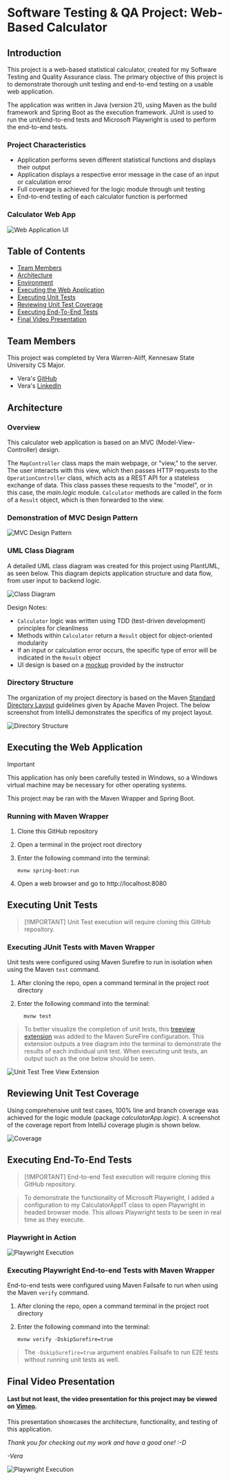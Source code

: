 # Software Testing & QA Project: Web-Based Calculator

## Introduction

This project is a web-based statistical calculator, created for my Software Testing and Quality Assurance class.
The primary objective of this project is to demonstrate thorough unit testing and end-to-end testing on a usable web application.

The application was written in Java (version 21), using Maven as the build framework and Spring Boot as the execution framework.
JUnit is used to run the unit/end-to-end tests and Microsoft Playwright is used to perform the end-to-end tests.


### Project Characteristics
- Application performs seven different statistical functions and displays their output
- Application displays a respective error message in the case of an input or calculation error
- Full coverage is achieved for the logic module through unit testing
- End-to-end testing of each calculator function is performed

### Calculator Web App
![Web Application UI](assets/WebAppUI.png)

## Table of Contents

- [Team Members](#team-members)
- [Architecture](#architecture)
- [Environment](#environment)
- [Executing the Web Application](#executing-the-web-application)
- [Executing Unit Tests](#executing-unit-tests)
- [Reviewing Unit Test Coverage](#reviewing-unit-test-coverage)
- [Executing End-To-End Tests](#executing-end-to-end-tests)
- [Final Video Presentation](#final-video-presentation)


## Team Members

This project was completed by Vera Warren-Aliff, Kennesaw State University CS Major.
- Vera's [GitHub](https://github.com/wvwa25)
- Vera's [LinkedIn](https://www.linkedin.com/in/william-warren-aliff-10712b150/)


## Architecture

### Overview

This calculator web application is based on an MVC (Model-View-Controller) design.

The `MapController` class maps the main webpage, or "view," to the server.
The user interacts with this view, which then passes HTTP requests to the `OperationController` class, which acts as a REST API for a stateless exchange of data.
This class passes these requests to the "model", or in this case, the *main.logic* module.
`Calculator` methods are called in the form of a `Result` object, which is then forwarded to the view.

### Demonstration of MVC Design Pattern

![MVC Design Pattern](assets/MVCDesign.png)

### UML Class Diagram

A detailed UML class diagram was created for this project using PlantUML, as seen below.
This diagram depicts application structure and data flow, from user input to backend logic.

![Class Diagram](assets/ClassDiagram.png)

Design Notes:
- `Calculator` logic was written using TDD (test-driven development) principles for cleanliness
- Methods within `Calculator` return a `Result` object for object-oriented modularity
- If an input or calculation error occurs, the specific type of error will be indicated in the `Result` object
- UI design is based on a [mockup](https://app.moqups.com/MvLts3wDDVQ8TNQBIdQN5nOCilbNhjYo/view/page/ac244bb80) provided by the instructor

### Directory Structure

The organization of my project directory is based on the Maven [Standard Directory Layout]((https://maven.apache.org/guides/introduction/introduction-to-the-standard-directory-layout.html)) guidelines given by Apache Maven Project.
The below screenshot from IntelliJ demonstrates the specifics of my project layout.

![Directory Structure](assets/Directory.png)


## Executing the Web Application

> [!IMPORTANT]
> This application has only been carefully tested in Windows, so a Windows virtual machine may be necessary for other operating systems.

This project may be ran with the Maven Wrapper and Spring Boot.

### Running with Maven Wrapper
1. Clone this GitHub repository
2. Open a terminal in the project root directory
3. Enter the following command into the terminal:
   
       mvnw spring-boot:run
5. Open a web browser and go to http://localhost:8080


## Executing Unit Tests

>  [!IMPORTANT]
> Unit Test execution will require cloning this GitHub repository.

### Executing JUnit Tests with Maven Wrapper

Unit tests were configured using Maven Surefire to run in isolation when using the Maven `test` command.

1. After cloning the repo, open a command terminal in the project root directory
2. Enter the following command into the terminal:

         mvnw test

> To better visualize the completion of unit tests, this [treeview extension](https://medium.com/wearewaes/my-journey-to-a-clear-test-output-in-maven-df82fe272249) was added to the Maven SureFire configuration.
> This extension outputs a tree diagram into the terminal to demonstrate the results of each individual unit test.
> When executing unit tests, an output such as the one below should be seen.

![Unit Test Tree View Extension](assets/UnitTestTreeView.png)

## Reviewing Unit Test Coverage

Using comprehensive unit test cases, 100% line and branch coverage was achieved for the logic module (package *calculatorApp.logic*).
A screenshot of the coverage report from IntelliJ coverage plugin is shown below.

![Coverage](assets/Coverage.png)


## Executing End-To-End Tests

>  [!IMPORTANT]
> End-to-end Test execution will require cloning this GitHub repository.

> To demonstrate the functionality of Microsoft Playwright, I added a configuration to my CalculatorAppIT class to open Playwright in headed browser mode.
> This allows Playwright tests to be seen in real time as they execute.

### Playwright in Action
![Playwright Execution](assets/Playwright.gif)

### Executing Playwright End-to-end Tests with Maven Wrapper

End-to-end tests were configured using Maven Failsafe to run when using the Maven `verify` command.

1. After cloning the repo, open a command terminal in the project root directory
2. Enter the following command into the terminal:

       mvnw verify -DskipSurefire=true

> The `-DskipSurefire=true` argument enables Failsafe to run E2E tests without running unit tests as well.


## Final Video Presentation

#### Last but not least, the video presentation for this project may be viewed on [Vimeo](https://vimeo.com/1035858697).
This presentation showcases the  architecture, functionality, and testing of this application.

*Thank you for checking out my work and have a good one! :-D*

*-Vera*

![Playwright Execution](assets/ThankYou.gif)

